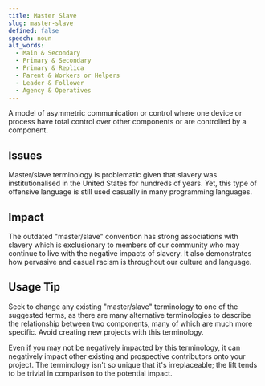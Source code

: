 ```yaml
---
title: Master Slave
slug: master-slave
defined: false
speech: noun
alt_words:
  - Main & Secondary
  - Primary & Secondary
  - Primary & Replica
  - Parent & Workers or Helpers
  - Leader & Follower
  - Agency & Operatives
---
```


A model of asymmetric communication or control where one device or process have total control over other components or are controlled by a component.

## Issues

Master/slave terminology is problematic given that slavery was institutionalised in the United States for hundreds of years. Yet, this type of offensive language is still used casually in many programming languages.

## Impact

The outdated "master/slave" convention has strong associations with slavery which is exclusionary to members of our community who may continue to live with the negative impacts of slavery. It also demonstrates how pervasive and casual racism is throughout our culture and language.

## Usage Tip

Seek to change any existing "master/slave" terminology to one of the suggested terms, as there are many alternative terminologies to describe the relationship between two components, many of which are much more specific. Avoid creating new projects with this terminology.

Even if you may not be negatively impacted by this terminology, it can negatively impact other existing and prospective contributors onto your project. The terminology isn't so unique that it's irreplaceable; the lift tends to be trivial in comparison to the potential impact.
